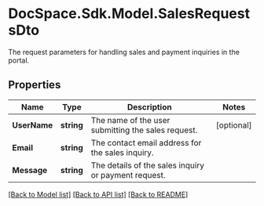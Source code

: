# DocSpace.Sdk.Model.SalesRequestsDto
The request parameters for handling sales and payment inquiries in the portal.

## Properties

Name | Type | Description | Notes
------------ | ------------- | ------------- | -------------
**UserName** | **string** | The name of the user submitting the sales request. | [optional] 
**Email** | **string** | The contact email address for the sales inquiry. | 
**Message** | **string** | The details of the sales inquiry or payment request. | 

[[Back to Model list]](../README.md#documentation-for-models) [[Back to API list]](../README.md#documentation-for-api-endpoints) [[Back to README]](../README.md)

